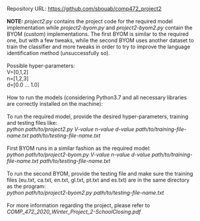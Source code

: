 Repository URL: https://github.com/sbouab/comp472_project2
<br>
<br>
<b>NOTE:</b> <i>project2.py</i> contains the project code for the required model implementation while <i>project2-byom.py</i> and <i>project2-byom2.py</i> contain the BYOM (custom) implementations. The first BYOM is similar to the required one, but with a few tweaks, while the second BYOM uses another dataset to train the classifier and more tweaks in order to try to improve the language identification method (unsuccessfully so).
<br>
<br>
Possible hyper-parameters:
<br>
V=[0,1,2]
<br>
n=[1,2,3]
<br>
d=[0.0 ... 1.0]
<br>
<br>
How to run the models (considering Python3.7 and all necessary libraries are correctly installed on the machine):
<br>
<br>
To run the required model, provide the desired hyper-parameters, training and testing files like:
<br>
<i>python path/to/project2.py V-value n-value d-value path/to/training-file-name.txt path/to/testing-file-name.txt</i>
<br>
<br>
First BYOM runs in a similar fashion as the required model:
<br>
<i>python path/to/project2-byom.py V-value n-value d-value path/to/training-file-name.txt path/to/testing-file-name.txt</i>
<br>
<br>
To run the second BYOM, provide the testing file and make sure the training files (eu.txt, ca.txt, en.txt, gl.txt, pt.txt and es.txt) are in the same directory as the program:
<br>
<i>python path/to/project2-byom2.py path/to/testing-file-name.txt</i>
<br>
<br>
For more information regarding the project, please refer to <i>COMP_472_2020_Winter_Project_2-SchoolClosing.pdf</i>
